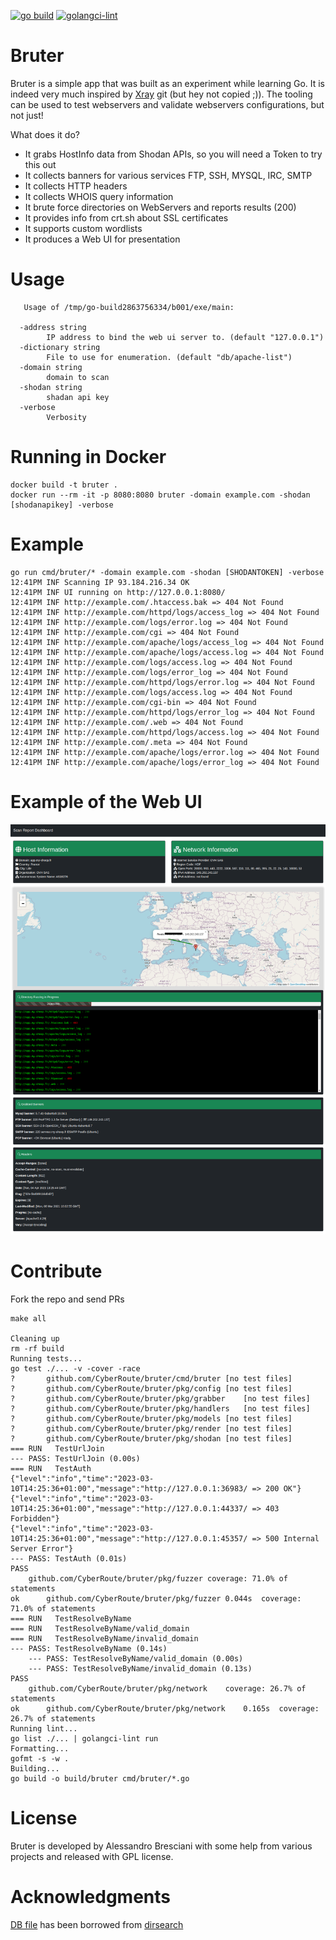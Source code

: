 [![go build](https://github.com/CyberRoute/bruter/actions/workflows/go.yml/badge.svg?branch=main)](https://github.com/CyberRoute/bruter/actions/workflows/go.yml)
[![golangci-lint](https://github.com/CyberRoute/bruter/actions/workflows/golangci-lint.yml/badge.svg?branch=main)](https://github.com/CyberRoute/bruter/actions/workflows/golangci-lint.yml)


# Bruter
Bruter is a simple app that was built as an experiment while learning Go. It is indeed very much inspired by [Xray](https://github.com/evilsocket/xray) git  (but hey not copied ;)). The tooling can be used to test webservers and validate webservers configurations, but not just!

What does it do?
- It grabs HostInfo data from Shodan APIs, so you will need a Token to try this out
- It collects banners for various services FTP, SSH, MYSQL, IRC, SMTP
- It collects HTTP headers
- It collects WHOIS query information
- It brute force directories on WebServers and reports results (200)
- It provides info from crt.sh about SSL certificates
- It supports custom wordlists
- It produces a Web UI for presentation

# Usage
```
   Usage of /tmp/go-build2863756334/b001/exe/main:
   
  -address string
    	IP address to bind the web ui server to. (default "127.0.0.1")
  -dictionary string
    	File to use for enumeration. (default "db/apache-list")
  -domain string
    	domain to scan
  -shodan string
    	shadan api key
  -verbose
    	Verbosity
```

# Running in Docker
```
docker build -t bruter .
docker run --rm -it -p 8080:8080 bruter -domain example.com -shodan [shodanapikey] -verbose
```


# Example
    go run cmd/bruter/* -domain example.com -shodan [SHODANTOKEN] -verbose
    12:41PM INF Scanning IP 93.184.216.34 OK
    12:41PM INF UI running on http://127.0.0.1:8080/
    12:41PM INF http://example.com/.htaccess.bak => 404 Not Found
    12:41PM INF http://example.com/httpd/logs/access_log => 404 Not Found
    12:41PM INF http://example.com/logs/error.log => 404 Not Found
    12:41PM INF http://example.com/cgi => 404 Not Found
    12:41PM INF http://example.com/apache/logs/access_log => 404 Not Found
    12:41PM INF http://example.com/apache/logs/access.log => 404 Not Found
    12:41PM INF http://example.com/logs/access.log => 404 Not Found
    12:41PM INF http://example.com/logs/error_log => 404 Not Found
    12:41PM INF http://example.com/httpd/logs/error.log => 404 Not Found
    12:41PM INF http://example.com/logs/access.log => 404 Not Found
    12:41PM INF http://example.com/cgi-bin => 404 Not Found
    12:41PM INF http://example.com/httpd/logs/error_log => 404 Not Found
    12:41PM INF http://example.com/.web => 404 Not Found
    12:41PM INF http://example.com/httpd/logs/access.log => 404 Not Found
    12:41PM INF http://example.com/.meta => 404 Not Found
    12:41PM INF http://example.com/apache/logs/error.log => 404 Not Found
    12:41PM INF http://example.com/apache/logs/error_log => 404 Not Found   

# Example of the Web UI
<div align="center">
    <img src="/img/bruter.png" width="800px"</img> 
</div>

# Contribute
Fork the repo and send PRs

```
make all

Cleaning up
rm -rf build
Running tests...
go test ./... -v -cover -race
?   	github.com/CyberRoute/bruter/cmd/bruter	[no test files]
?   	github.com/CyberRoute/bruter/pkg/config	[no test files]
?   	github.com/CyberRoute/bruter/pkg/grabber	[no test files]
?   	github.com/CyberRoute/bruter/pkg/handlers	[no test files]
?   	github.com/CyberRoute/bruter/pkg/models	[no test files]
?   	github.com/CyberRoute/bruter/pkg/render	[no test files]
?   	github.com/CyberRoute/bruter/pkg/shodan	[no test files]
=== RUN   TestUrlJoin
--- PASS: TestUrlJoin (0.00s)
=== RUN   TestAuth
{"level":"info","time":"2023-03-10T14:25:36+01:00","message":"http://127.0.0.1:36983/ => 200 OK"}
{"level":"info","time":"2023-03-10T14:25:36+01:00","message":"http://127.0.0.1:44337/ => 403 Forbidden"}
{"level":"info","time":"2023-03-10T14:25:36+01:00","message":"http://127.0.0.1:45357/ => 500 Internal Server Error"}
--- PASS: TestAuth (0.01s)
PASS
	github.com/CyberRoute/bruter/pkg/fuzzer	coverage: 71.0% of statements
ok  	github.com/CyberRoute/bruter/pkg/fuzzer	0.044s	coverage: 71.0% of statements
=== RUN   TestResolveByName
=== RUN   TestResolveByName/valid_domain
=== RUN   TestResolveByName/invalid_domain
--- PASS: TestResolveByName (0.14s)
    --- PASS: TestResolveByName/valid_domain (0.00s)
    --- PASS: TestResolveByName/invalid_domain (0.13s)
PASS
	github.com/CyberRoute/bruter/pkg/network	coverage: 26.7% of statements
ok  	github.com/CyberRoute/bruter/pkg/network	0.165s	coverage: 26.7% of statements
Running lint...
go list ./... | golangci-lint run 
Formatting...
gofmt -s -w .
Building...
go build -o build/bruter cmd/bruter/*.go

```



# License
Bruter is developed by Alessandro Bresciani with some help from various projects and released with GPL license.

# Acknowledgments
[DB file](https://github.com/CyberRoute/bruter/blob/main/db/dict.txt) has been borrowed from [dirsearch](https://github.com/maurosoria/dirsearch/blob/master/db/dicc.txt)